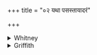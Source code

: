 +++
title = "०२ यथा पसस्तायादरं"

+++

<details><summary>Whitney</summary>

### Translation
2. As the member of the *tayādara* is made big by the wind—as great as  
is the member of the *párasvant*, so great let thy member grow.

### Notes
What creature the *parasvant* is is unknown (Pet. Lex. "perhaps the wild  
ass"); the *tayādara* is yet more obscure, being mentioned only here.  
The comm. reads *tāyodaram*, and defines the *tayodara* as 'a kind of  
animal'; the *bha* of *sthūlabha* he takes as representing a verbal  
root: *sthāulyena bhāsamānam*.
</details>

<details><summary>Griffith</summary>

Velut penis (tayadarus quem ventus permagnum fecit, quantus. est onagri penis, tantus penis tuus increscat.
</details>
